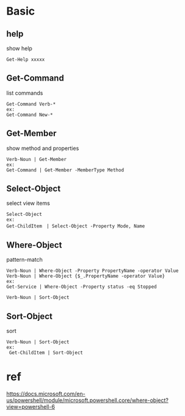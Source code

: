 # Basic

## help
show help
```
Get-Help xxxxx
```

## Get-Command
list commands
```
Get-Command Verb-*
ex:
Get-Command New-*
```

## Get-Member
show method and properties
```
Verb-Noun | Get-Member
ex:
Get-Command | Get-Member -MemberType Method
```

## Select-Object
select view items
```
Select-Object
ex:
Get-ChildItem　| Select-Object -Property Mode, Name
```
## Where-Object
pattern-match
```
Verb-Noun | Where-Object -Property PropertyName -operator Value
Verb-Noun | Where-Object {$_.PropertyName -operator Value}
ex:
Get-Service | Where-Object -Property status -eq Stopped

Verb-Noun | Sort-Object
```
## Sort-Object
sort
```
Verb-Noun | Sort-Object
ex:
 Get-ChildItem | Sort-Object
```



# ref
https://docs.microsoft.com/en-us/powershell/module/microsoft.powershell.core/where-object?view=powershell-6
